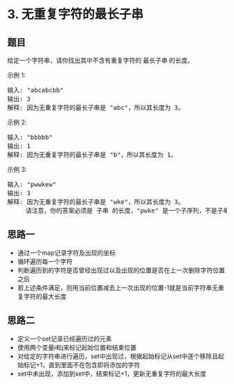 # 3. 无重复字符的最长子串

## 题目
给定一个字符串，请你找出其中不含有重复字符的 最长子串 的长度。

示例 1:
<pre>
输入: "abcabcbb"
输出: 3 
解释: 因为无重复字符的最长子串是 "abc"，所以其长度为 3。
</pre>
示例 2:
<pre>
输入: "bbbbb"
输出: 1
解释: 因为无重复字符的最长子串是 "b"，所以其长度为 1。
</pre>
示例 3:
<pre>
输入: "pwwkew"
输出: 3
解释: 因为无重复字符的最长子串是 "wke"，所以其长度为 3。
     请注意，你的答案必须是 子串 的长度，"pwke" 是一个子序列，不是子串。
</pre>

## 思路一
- 通过一个map记录字符及出现的坐标
- 循环遍历每一个字符
- 判断遍历到的字符是否曾经出现过以及出现的位置是否在上一次删除字符位置之后
- 若上述条件满足，则用当前位置减去上一次出现的位置-1就是当前字符串无重复字符的最大长度

## 思路二
- 定义一个set记录已经遍历过的元素
- 使用两个变量i和j来标记起始位置和结束位置
- 对给定的字符串进行遍历，set中出现过，根据起始标记从set中逐个移除且起始标记+1，直到里面不在包含即将添加的字符
- set中未出现，添加到set中，结束标记+1，更新无重复字符的最大长度